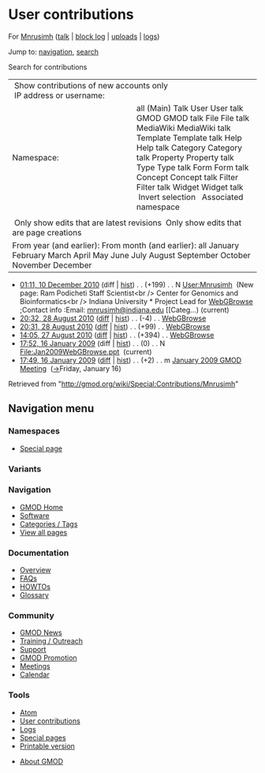 <div id="mw-page-base" class="noprint">

</div>

<div id="mw-head-base" class="noprint">

</div>

<div id="content" class="mw-body" role="main">

<span id="top"></span>

<div id="mw-js-message" style="display:none;">

</div>



# <span dir="auto">User contributions</span>

<div id="bodyContent">

<div id="contentSub">

For [Mnrusimh](/wiki/User:Mnrusimh "User:Mnrusimh") (<a
href="/mediawiki/index.php?title=User_talk:Mnrusimh&amp;action=edit&amp;redlink=1"
class="new" title="User talk:Mnrusimh (page does not exist)">talk</a> \|
[block
log](/mediawiki/index.php?title=Special:Log/block&page=User%3AMnrusimh "Special:Log/block")
\|
[uploads](/wiki/Special:ListFiles/Mnrusimh "Special:ListFiles/Mnrusimh")
\| [logs](/wiki/Special:Log/Mnrusimh "Special:Log/Mnrusimh"))

</div>

<div id="jump-to-nav" class="mw-jump">

Jump to: [navigation](#mw-navigation), [search](#p-search)

</div>

<div id="mw-content-text">

Search for contributions

<table class="mw-contributions-table">
<colgroup>
<col style="width: 50%" />
<col style="width: 50%" />
</colgroup>
<tbody>
<tr class="odd">
<td colspan="2"> Show contributions of new accounts only<br />
 IP address or username:</td>
</tr>
<tr class="even">
<td class="mw-label">Namespace:</td>
<td>all (Main) Talk User User talk GMOD GMOD talk File File talk
MediaWiki MediaWiki talk Template Template talk Help Help talk Category
Category talk Property Property talk Type Type talk Form Form talk
Concept Concept talk Filter Filter talk Widget Widget talk  
 Invert selection 
 Associated namespace </td>
</tr>
<tr class="odd">
<td colspan="2"></td>
</tr>
<tr class="even">
<td colspan="2"> Only show edits that are latest revisions
 Only show edits that are page creations</td>
</tr>
<tr class="odd">
<td colspan="2">From year (and earlier): From month (and earlier): all
January February March April May June July August September October
November December</td>
</tr>
</tbody>
</table>

- <a href="/mediawiki/index.php?title=User:Mnrusimh&amp;oldid=15945"
  class="mw-changeslist-date" title="User:Mnrusimh">01:11, 10 December
  2010</a> (diff \|
  [hist](/mediawiki/index.php?title=User:Mnrusimh&action=history "User:Mnrusimh"))
  <span class="mw-changeslist-separator">. .</span>
  <span class="mw-plusminus-pos" dir="ltr"
  title="199 bytes after change">(+199)</span>‎
  <span class="mw-changeslist-separator">. .</span> N
  <a href="/wiki/User:Mnrusimh" class="mw-contributions-title"
  title="User:Mnrusimh">User:Mnrusimh</a> ‎ <span class="comment">(New
  page: Ram Podicheti Staff Scientist\<br /\> Center for Genomics and
  Bioinformatics\<br /\> Indiana University \* Project Lead for
  [WebGBrowse](/wiki/WebGBrowse "WebGBrowse") ;Contact info :Email:
  mnrusimh@indiana.edu \[\[Categ...)</span>
  <span class="mw-uctop">(current)</span>
- <a href="/mediawiki/index.php?title=WebGBrowse&amp;oldid=14329"
  class="mw-changeslist-date" title="WebGBrowse">20:32, 28 August 2010</a>
  ([diff](/mediawiki/index.php?title=WebGBrowse&diff=prev&oldid=14329 "WebGBrowse")
  \|
  [hist](/mediawiki/index.php?title=WebGBrowse&action=history "WebGBrowse"))
  <span class="mw-changeslist-separator">. .</span>
  <span class="mw-plusminus-neg" dir="ltr"
  title="2,753 bytes after change">(-4)</span>‎
  <span class="mw-changeslist-separator">. .</span>
  <a href="/wiki/WebGBrowse" class="mw-contributions-title"
  title="WebGBrowse">WebGBrowse</a> ‎
- <a href="/mediawiki/index.php?title=WebGBrowse&amp;oldid=14328"
  class="mw-changeslist-date" title="WebGBrowse">20:31, 28 August 2010</a>
  ([diff](/mediawiki/index.php?title=WebGBrowse&diff=prev&oldid=14328 "WebGBrowse")
  \|
  [hist](/mediawiki/index.php?title=WebGBrowse&action=history "WebGBrowse"))
  <span class="mw-changeslist-separator">. .</span>
  <span class="mw-plusminus-pos" dir="ltr"
  title="2,757 bytes after change">(+99)</span>‎
  <span class="mw-changeslist-separator">. .</span>
  <a href="/wiki/WebGBrowse" class="mw-contributions-title"
  title="WebGBrowse">WebGBrowse</a> ‎
- <a href="/mediawiki/index.php?title=WebGBrowse&amp;oldid=14315"
  class="mw-changeslist-date" title="WebGBrowse">14:05, 27 August 2010</a>
  ([diff](/mediawiki/index.php?title=WebGBrowse&diff=prev&oldid=14315 "WebGBrowse")
  \|
  [hist](/mediawiki/index.php?title=WebGBrowse&action=history "WebGBrowse"))
  <span class="mw-changeslist-separator">. .</span>
  <span class="mw-plusminus-pos" dir="ltr"
  title="2,658 bytes after change">(+394)</span>‎
  <span class="mw-changeslist-separator">. .</span>
  <a href="/wiki/WebGBrowse" class="mw-contributions-title"
  title="WebGBrowse">WebGBrowse</a> ‎
- <a
  href="/mediawiki/index.php?title=File:Jan2009WebGBrowse.ppt&amp;oldid=7200"
  class="mw-changeslist-date" title="File:Jan2009WebGBrowse.ppt">17:52, 16
  January 2009</a> (diff \|
  [hist](/mediawiki/index.php?title=File:Jan2009WebGBrowse.ppt&action=history "File:Jan2009WebGBrowse.ppt"))
  <span class="mw-changeslist-separator">. .</span>
  <span class="mw-plusminus-null" dir="ltr"
  title="0 bytes after change">(0)</span>‎
  <span class="mw-changeslist-separator">. .</span> N
  <a href="/wiki/File:Jan2009WebGBrowse.ppt"
  class="mw-contributions-title"
  title="File:Jan2009WebGBrowse.ppt">File:Jan2009WebGBrowse.ppt</a> ‎
  <span class="mw-uctop">(current)</span>
- <a
  href="/mediawiki/index.php?title=January_2009_GMOD_Meeting&amp;oldid=7199"
  class="mw-changeslist-date" title="January 2009 GMOD Meeting">17:49, 16
  January 2009</a>
  ([diff](/mediawiki/index.php?title=January_2009_GMOD_Meeting&diff=prev&oldid=7199 "January 2009 GMOD Meeting")
  \|
  [hist](/mediawiki/index.php?title=January_2009_GMOD_Meeting&action=history "January 2009 GMOD Meeting"))
  <span class="mw-changeslist-separator">. .</span>
  <span class="mw-plusminus-pos" dir="ltr"
  title="10,419 bytes after change">(+2)</span>‎
  <span class="mw-changeslist-separator">. .</span> m
  <a href="/wiki/January_2009_GMOD_Meeting" class="mw-contributions-title"
  title="January 2009 GMOD Meeting">January 2009 GMOD Meeting</a> ‎
  <span class="comment">([→](/wiki/January_2009_GMOD_Meeting#Friday.2C_January_16 "January 2009 GMOD Meeting")‎<span dir="auto"><span class="autocomment">Friday,
  January 16</span></span>)</span>

</div>

<div class="printfooter">

Retrieved from "<http://gmod.org/wiki/Special:Contributions/Mnrusimh>"

</div>

<div id="catlinks" class="catlinks catlinks-allhidden">

</div>

<div class="visualClear">

</div>

</div>

</div>

<div id="mw-navigation">

## Navigation menu

<div id="mw-head">



<div id="left-navigation">

<div id="p-namespaces" class="vectorTabs" role="navigation"
aria-labelledby="p-namespaces-label">

### Namespaces

- <span id="ca-nstab-special">[Special
  page](/wiki/Special:Contributions/Mnrusimh "This is a special page, you cannot edit the page itself")</span>

</div>

<div id="p-variants" class="vectorMenu emptyPortlet" role="navigation"
aria-labelledby="p-variants-label">

### 

### Variants[](#)

<div class="menu">

</div>

</div>

</div>





</div>



</div>

</div>

</div>

<div id="mw-panel">

<div id="p-logo" role="banner">

<a href="/wiki/Main_Page"
style="background-image: url(http://gmod.org/images/GMOD-cogs.png);"
title="Visit the main page"></a>

</div>

<div id="p-Navigation" class="portal" role="navigation"
aria-labelledby="p-Navigation-label">

### Navigation

<div class="body">

- <span id="n-GMOD-Home">[GMOD Home](/wiki/Main_Page)</span>
- <span id="n-Software">[Software](/wiki/GMOD_Components)</span>
- <span id="n-Categories-.2F-Tags">[Categories /
  Tags](/wiki/Categories)</span>
- <span id="n-View-all-pages">[View all
  pages](/wiki/Special:AllPages)</span>

</div>

</div>

<div id="p-Documentation" class="portal" role="navigation"
aria-labelledby="p-Documentation-label">

### Documentation

<div class="body">

- <span id="n-Overview">[Overview](/wiki/Overview)</span>
- <span id="n-FAQs">[FAQs](/wiki/Category:FAQ)</span>
- <span id="n-HOWTOs">[HOWTOs](/wiki/Category:HOWTO)</span>
- <span id="n-Glossary">[Glossary](/wiki/Glossary)</span>

</div>

</div>

<div id="p-Community" class="portal" role="navigation"
aria-labelledby="p-Community-label">

### Community

<div class="body">

- <span id="n-GMOD-News">[GMOD News](/wiki/GMOD_News)</span>
- <span id="n-Training-.2F-Outreach">[Training /
  Outreach](/wiki/Training_and_Outreach)</span>
- <span id="n-Support">[Support](/wiki/Support)</span>
- <span id="n-GMOD-Promotion">[GMOD
  Promotion](/wiki/GMOD_Promotion)</span>
- <span id="n-Meetings">[Meetings](/wiki/Meetings)</span>
- <span id="n-Calendar">[Calendar](/wiki/Calendar)</span>

</div>

</div>

<div id="p-tb" class="portal" role="navigation"
aria-labelledby="p-tb-label">

### Tools

<div class="body">

- <span id="feedlinks"><a
  href="http://gmod.org/mediawiki/index.php?title=Special:Contributions/Mnrusimh&amp;feed=atom"
  id="feed-atom" class="feedlink" rel="alternate"
  type="application/atom+xml" title="Atom feed for this page">Atom</a></span>
- <span id="t-contributions">[User
  contributions](/wiki/Special:Contributions/Mnrusimh "A list of contributions of this user")</span>
- <span id="t-log">[Logs](/wiki/Special:Log/Mnrusimh)</span>
- <span id="t-specialpages"><a href="/wiki/Special:SpecialPages" accesskey="q"
  title="A list of all special pages [q]">Special pages</a></span>
- <span id="t-print"><a
  href="/mediawiki/index.php?title=Special:Contributions/Mnrusimh&amp;printable=yes"
  rel="alternate" accesskey="p"
  title="Printable version of this page [p]">Printable version</a></span>

</div>

</div>

</div>

</div>

<div id="footer" role="contentinfo">

- <span id="footer-places-about">[About
  GMOD](/wiki/GMOD:About "GMOD:About")</span>

<!-- -->






</div>
